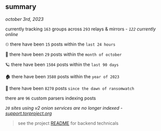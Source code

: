 
## summary
_october 3rd, 2023_

currently tracking `163` groups across `293` relays & mirrors - _`122` currently online_

⏲ there have been `15` posts within the `last 24 hours`

🦈 there have been `29` posts within the `month of october`

🪐 there have been `1504` posts within the `last 90 days`

🏚 there have been `3580` posts within the `year of 2023`

🦕 there have been `8270` posts `since the dawn of ransomwatch`

there are `96` custom parsers indexing posts

_`20` sites using v2 onion services are no longer indexed - [support.torproject.org](https://support.torproject.org/onionservices/v2-deprecation/)_

> see the project [README](https://github.com/joshhighet/ransomwatch#ransomwatch--) for backend technicals
